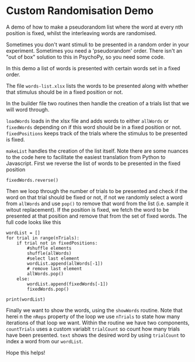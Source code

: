Custom Randomisation Demo
=========================

A demo of how to make a pseudorandom list where the word at every nth position is fixed, whilst the interleaving words are randomised. 

Sometimes you don't want stimuli to be presented in a random order in your experiment. Sometimes you need a 'pseudorandom' order. There isn't an "out of box" solution to this in PsychoPy, so you need some code. 

In this demo a list of words is presented with certain words set in a fixed order. 

The file `words-list.xlsx` lists the words to be presented along with whether that stimulus should be in a fixed position or not. 

In the builder file two routines then handle the creation of a trials list that we will word through. 

`loadWords` loads in the xlsx file and adds words to either `allWords` or `fixedWords` depending on if this word should be in a fixed position or not. `fixedPositions` keeps track of the trials where the stimulus to be presented is fixed. 

`makeList` handles the creation of the list itself. Note there are some nuances to the code here to facilitate the easiest translation from Python to Javascript. First we reverse the list of words to be presented in the fixed position 

```
fixedWords.reverse()
```

Then we loop through the number of trials to be presented and check if the word on that trial should be fixed or not, if not we randomly select a word from `allWords` and use `pop()` to remove that word from the list (i.e. sample it witout replacement). If the position is fixed, we fetch the word to be presented at that position and remove that from the set of fixed words. The full code looks like this

```
wordList = []
for trial in range(nTrials):
    if trial not in fixedPositions:
        #shuffle elements
        shuffle(allWords)
        #select last element
        wordList.append(allWords[-1])
        # remove last element
        allWords.pop()
    else:
        wordList.append(fixedWords[-1])
        fixedWords.pop()

print(wordList)
```

Finally we want to show the words, using the `showWords` routine. Note that herei n the `nReps` property of the loop we use `nTrials` to state how many iterations of that loop we want. Within the routine we have two components, `countTrials` uses a custom variablt `trialCount` so count how many trials have been presented. `text` shows the desired word by using `trialCount` to index a word from our `wordList`. 

Hope this helps!